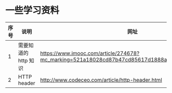 # 一些学习资料
|序号|说明|网址|说明|
|---|---|---|---|
|1|需要知道的 http 知识|https://www.imooc.com/article/274678?mc_marking=521a18028cd87b47cd85617d1888a0ff&mc_channel=weixin||
|2|HTTP header |http://www.codeceo.com/article/http-header.html||
